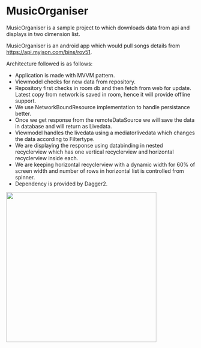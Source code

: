 # MusicOrganiser
MusicOrganiser is a sample project to which downloads data from api and displays in two dimension list.

MusicOrganiser is an android app which would pull songs details from https://api.myjson.com/bins/rov51.



Architecture followed is as follows:

  * Application is made with MVVM pattern.  
  * Viewmodel checks for new data from repository. 
  * Repository first checks in room db and then fetch from web for update. Latest copy from network is saved in room, hence it will provide offline support. 
  * We use NetworkBoundResource implementation to handle persistance better. 
  * Once we get response from the remoteDataSource we will save the data in database and will return as Livedata. 
  * Viewmodel handles the livedata using a mediatorlivedata which changes the data according to Filtertype. 
  * We are displaying the response using databinding in nested recyclerview which has one vertical recyclerview and horizontal recyclerview inside each. 
  * We are keeping horizontal recyclerview with a dynamic width for 60% of screen width and number of rows in horizontal list is controlled from spinner. 
  * Dependency is provided by Dagger2.
  
<img src="https://developer.android.com/topic/libraries/architecture/images/final-architecture.png" width =400/>

  
